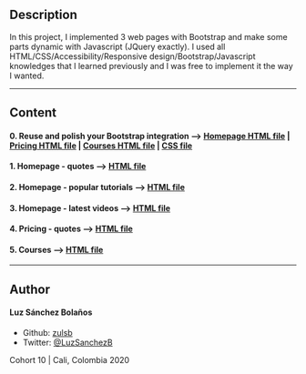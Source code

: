## Description

In this project, I implemented 3 web pages with Bootstrap and make some parts dynamic with Javascript (JQuery exactly). I used all HTML/CSS/Accessibility/Responsive design/Bootstrap/Javascript knowledges that I learned previously
and I was free to implement it the way I wanted.

---
## Content
#### 0. Reuse and polish your Bootstrap integration --> [Homepage HTML file](./0-homepage.html) | [Pricing HTML file](./0-pricing.html) | [Courses HTML file](./0-courses.html) | [CSS file](./styles.css)
#### 1. Homepage - quotes --> [HTML file](./1-homepage.html)
#### 2. Homepage - popular tutorials --> [HTML file](./2-homepage.html)
#### 3. Homepage - latest videos --> [HTML file](./homepage.html)
#### 4. Pricing - quotes --> [HTML file](./pricing.html)
#### 5. Courses --> [HTML file](./courses.html)

---

## Author
#### Luz Sánchez Bolaños
- Github: [zulsb](https://github.com/zulsb)
- Twitter: [@LuzSanchezB](https://twitter.com/LuzSanchezB)

Cohort 10 | Cali, Colombia 2020